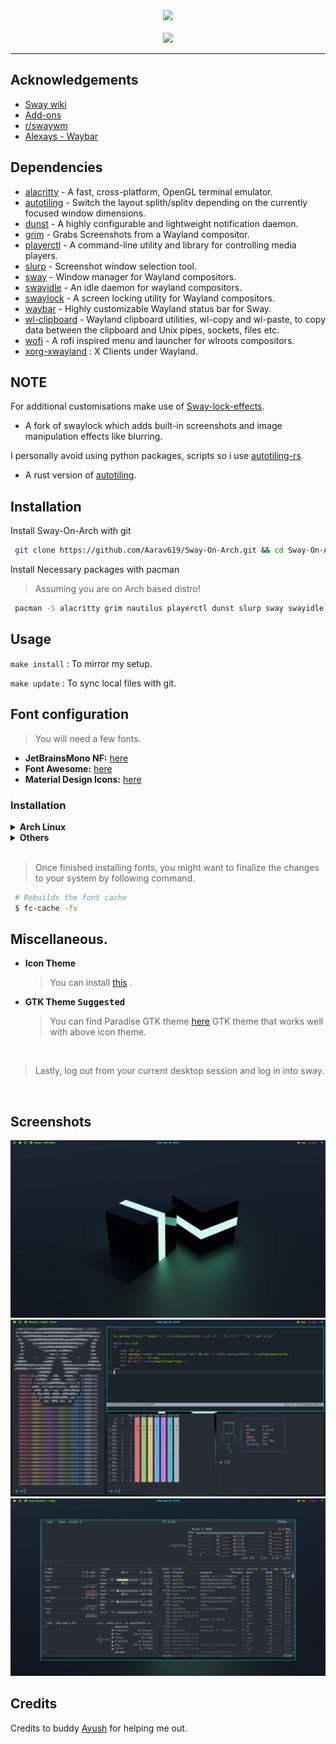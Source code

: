 
<div align="center">
  <img src="/../screenshots/head.png">
</div>

<br>

<div align="center">
  <img src="/../screenshots/neofetch.jpg">
</div>

<hr>

## Acknowledgements

 - [Sway wiki](https://github.com/swaywm/sway/wiki)
 - [Add-ons](https://github-wiki-see.page/m/swaywm/sway/wiki/Useful-add-ons-for-sway)
 - [r/swaywm](https://www.reddit.com/r/swaywm/)
 - [Alexays - Waybar](https://github.com/Alexays/Waybar/wiki/Examples)



## Dependencies


  - [alacritty](https://github.com/alacritty/alacritty) - A fast, cross-platform, OpenGL terminal emulator.
  - [autotiling](https://github.com/nwg-piotr/autotiling) - Switch the layout splith/splitv depending on the currently focused window dimensions.
  - [dunst](https://github.com/dunst-project/dunst) - A highly configurable and lightweight notification daemon.
  - [grim](https://github.com/emersion/grim) - Grabs Screenshots from a Wayland compositor.
  - [playerctl](https://github.com/altdesktop/playerctl) - A command-line utility and library for controlling media players.
  - [slurp](https://github.com/emersion/slurp) - Screenshot window selection tool.
  - [sway](https://github.com/swaywm/sway) - Window manager for Wayland compositors.
  - [swayidle](https://github.com/swaywm/swayidle) - An idle daemon for wayland compositors.
  - [swaylock](https://github.com/swaywm/swaylock) - A screen locking utility for Wayland compositors.
  - [waybar](https://github.com/Alexays/Waybar) - Highly customizable Wayland status bar for Sway.
  - [wl-clipboard](https://github.com/bugaevc/wl-clipboard) - Wayland clipboard utilities, wl-copy and wl-paste, to copy data between the clipboard and Unix pipes, sockets, files etc.
  - [wofi](https://hg.sr.ht/~scoopta/wofi) - A rofi inspired menu and launcher for wlroots compositors.
  - [xorg-xwayland](https://wayland.freedesktop.org/xserver.html#heading_toc_j_0) : X Clients under Wayland.

## NOTE

For additional customisations make use of [Sway-lock-effects](https://github.com/mortie/swaylock-effects).
- A fork of swaylock which adds built-in screenshots and image manipulation effects like blurring.

I personally avoid using python packages, scripts so i use [autotiling-rs](https://github.com/ammgws/autotiling-rs?files=1).
-  A rust version of [autotiling](https://github.com/nwg-piotr/autotiling).


## Installation

Install Sway-On-Arch with git

```bash
 git clone https://github.com/Aarav619/Sway-On-Arch.git && cd Sway-On-Arch
```

Install Necessary packages with pacman

> Assuming you are on Arch based distro!
```bash
 pacman -S alacritty grim nautilus playerctl dunst slurp sway swayidle waybar wofi wl-clipboard xorg-xwayland xdg-desktop-portal-gtk
```
## Usage

```make install``` : To mirror my setup.

```make update```  : To sync local files with git.


## Font configuration
> You will need a few fonts.

   - **JetBrainsMono NF:** [here](https://github.com/ryanoasis/nerd-fonts)
   - **Font Awesome:** [here](https://fontawesome.com/download)
   - **Material Design Icons:** [here](https://fonts.google.com/icons?selected=Material+Icons)

### Installation
<details close>
  <summary><strong>Arch Linux</strong></summary>
  <br>
   
  > Assuming your **AUR Helper** is [yay](https://github.com/Jguer/yay).

   ```bash
    $ yay -S ttf-material-design-icons nerd-fonts-jetbrains-mono nerd-fonts-jetbrains-mono
   ```
</details>


<details close>
  <summary><strong>Others</strong></summary>
  <br>
  How would i know?  
   
</details>

<br>

   > Once finished installing fonts, you might want to finalize the changes to your system by following command.

   ```bash
    # Rebuilds the font cache
    $ fc-cache -fv
   ```

## Miscellaneous.
   
   - **Icon Theme**
      > You can install [this](https://github.com/PapirusDevelopmentTeam/papirus-icon-theme) .

   - **GTK Theme <kbd>Suggested</kbd>**
      > You can find Paradise GTK theme [here](https://github.com/Manas140/paradise) GTK theme that works well with above icon theme.


<br>

   > Lastly, log out from your current desktop session and log in into sway.

<br>

## Screenshots

![screenshot1](https://github.com/Aarav619/Sway-On-Arch/blob/screenshots/ss1.png)
![screenshot2](https://github.com/Aarav619/Sway-On-Arch/blob/screenshots/ss2.png)
![screenshot3](https://github.com/Aarav619/Sway-On-Arch/blob/screenshots/ss3.png)


## Credits
Credits to buddy [Ayush](https://github.com/ayush-rathore) for helping me out.
